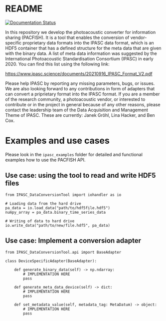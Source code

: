 # README

[![Documentation Status](https://readthedocs.org/projects/pacfish/badge/?version=latest)](https://pacfish.readthedocs.io/en/latest/?badge=latest)

In this repository we develop the photoacoustic converter for information sharing (PACFISH).
It is a tool that enables the conversion of vendor-specific
proprietary data formats into the IPASC data format,
 which is an HDF5 container that has a defined 
structure for the meta data that are given with the binary data.
A list of meta data information was suggested by the International 
Photoacoustic Standardisation Consortium (IPASC) 
in early 2020. You can find this list using the following link:

https://www.ipasc.science/documents/20210916_IPASC_Format_V2.pdf

Please help IPASC by reporting any missing parameters, bugs, or issues.
We are also looking forward to any contributions in form of adapters that 
can convert a priprietary format into the IPASC format.
If you are a member of the research community, a photoacoustic vendor, or
interested to contribute or in the project in general because of any other
reasons, please contact the leadership team of the Data Acquisition and
Management Theme of IPASC. 
These are currently: Janek Gröhl, Lina Hacker, and Ben Cox.

# Examples and use cases

Please look in the `ipasc_examples` folder for
detailed and functional examples how to use the 
PACFISH API.

## Use case: using the tool to read and write HDF5 files

    from IPASC_DataConversionTool import iohandler as io

    # Loading data from the hard drive
    pa_data = io.load_data("path/to/hdf5file.hdf5")
    numpy_array = pa_data.binary_time_series_data

    # Writing of data to hard drive
    io.write_data("path/to/new/file.hdf5", pa_data)

## Use case: Implement a conversion adapter

    from IPASC_DataConversionTool.api import BaseAdapter

    class DeviceSpecificAdapter(BaseAdapter):

        def generate_binary_data(self) -> np.ndarray:
            # IMPLEMENTATION HERE
            pass

        def generate_meta_data_device(self) -> dict:
            # IMPLEMENTATION HERE
            pass

        def set_metadata_value(self, metadata_tag: MetaDatum) -> object:
            # IMPLEMENTATION HERE
            pass
